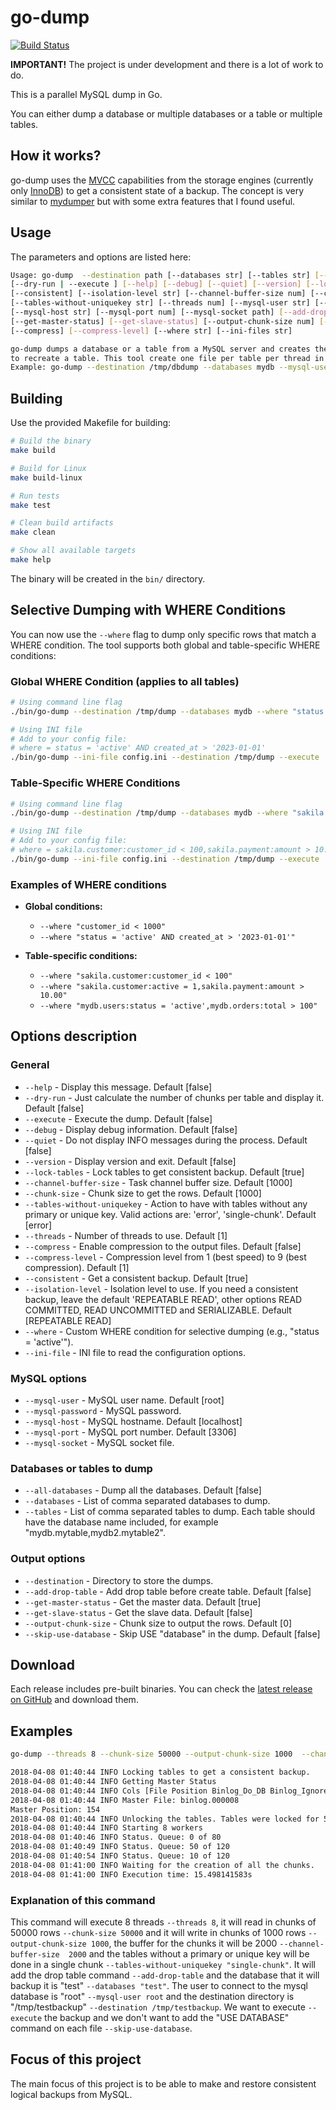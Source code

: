 # go-dump

[![Build Status](https://travis-ci.org/martinarrieta/go-dump.svg?branch=master)](https://travis-ci.org/martinarrieta/go-dump)

**IMPORTANT!** The project is under development and there is a lot of work to do.

This is a parallel MySQL dump in Go.

You can either dump a database or multiple databases or a table or multiple tables.

## How it works?

go-dump uses the [MVCC](https://en.wikipedia.org/wiki/Multiversion_concurrency_control) capabilities from the storage engines (currently only [InnoDB](https://dev.mysql.com/doc/refman/5.7/en/innodb-multi-versioning.html)) to get a consistent state of a backup. The concept is very similar to [mydumper](https://github.com/maxbube/mydumper) but with some extra features that I found useful.

## Usage

The parameters and options are listed here:

```bash
Usage: go-dump  --destination path [--databases str] [--tables str] [--all-databases]
[--dry-run | --execute ] [--help] [--debug] [--quiet] [--version] [--lock-tables]
[--consistent] [--isolation-level str] [--channel-buffer-size num] [--chunk-size num]
[--tables-without-uniquekey str] [--threads num] [--mysql-user str] [--mysql-password str]
[--mysql-host str] [--mysql-port num] [--mysql-socket path] [--add-drop-table]
[--get-master-status] [--get-slave-status] [--output-chunk-size num] [--skip-use-database]
[--compress] [--compress-level] [--where str] [--ini-files str]

go-dump dumps a database or a table from a MySQL server and creates the SQL statements
to recreate a table. This tool create one file per table per thread in the destination directory
Example: go-dump --destination /tmp/dbdump --databases mydb --mysql-user myuser --mysql-password password
```

## Building

Use the provided Makefile for building:

```bash
# Build the binary
make build

# Build for Linux
make build-linux

# Run tests
make test

# Clean build artifacts
make clean

# Show all available targets
make help
```

The binary will be created in the `bin/` directory.

## Selective Dumping with WHERE Conditions

You can now use the `--where` flag to dump only specific rows that match a WHERE condition. The tool supports both global and table-specific WHERE conditions:

### Global WHERE Condition (applies to all tables)

```bash
# Using command line flag
./bin/go-dump --destination /tmp/dump --databases mydb --where "status = 'active'" --execute

# Using INI file
# Add to your config file:
# where = status = 'active' AND created_at > '2023-01-01'
./bin/go-dump --ini-file config.ini --destination /tmp/dump --execute
```

### Table-Specific WHERE Conditions

```bash
# Using command line flag
./bin/go-dump --destination /tmp/dump --databases mydb --where "sakila.customer:customer_id < 100,sakila.payment:amount > 10.00" --execute

# Using INI file
# Add to your config file:
# where = sakila.customer:customer_id < 100,sakila.payment:amount > 10.00
./bin/go-dump --ini-file config.ini --destination /tmp/dump --execute
```

### Examples of WHERE conditions

- **Global conditions:**
  - `--where "customer_id < 1000"`
  - `--where "status = 'active' AND created_at > '2023-01-01'"`

- **Table-specific conditions:**
  - `--where "sakila.customer:customer_id < 100"`
  - `--where "sakila.customer:active = 1,sakila.payment:amount > 10.00"`
  - `--where "mydb.users:status = 'active',mydb.orders:total > 100"`

## Options description

### General

- `--help` - Display this message. Default [false]
- `--dry-run` - Just calculate the number of chunks per table and display it. Default [false]
- `--execute` - Execute the dump. Default [false]
- `--debug` - Display debug information. Default [false]
- `--quiet` - Do not display INFO messages during the process. Default [false]
- `--version` - Display version and exit. Default [false]
- `--lock-tables` - Lock tables to get consistent backup. Default [true]
- `--channel-buffer-size` - Task channel buffer size. Default [1000]
- `--chunk-size` - Chunk size to get the rows. Default [1000]
- `--tables-without-uniquekey` - Action to have with tables without any primary or unique key. Valid actions are: 'error', 'single-chunk'. Default [error]
- `--threads` - Number of threads to use. Default [1]
- `--compress` - Enable compression to the output files. Default [false]
- `--compress-level` - Compression level from 1 (best speed) to 9 (best compression). Default [1]
- `--consistent` - Get a consistent backup. Default [true]
- `--isolation-level` - Isolation level to use. If you need a consistent backup, leave the default 'REPEATABLE READ', other options READ COMMITTED, READ UNCOMMITTED and SERIALIZABLE. Default [REPEATABLE READ]
- `--where` - Custom WHERE condition for selective dumping (e.g., "status = 'active'").
- `--ini-file` - INI file to read the configuration options.

### MySQL options

- `--mysql-user` - MySQL user name. Default [root]
- `--mysql-password` - MySQL password.
- `--mysql-host` - MySQL hostname. Default [localhost]
- `--mysql-port` - MySQL port number. Default [3306]
- `--mysql-socket` - MySQL socket file.

### Databases or tables to dump

- `--all-databases` - Dump all the databases. Default [false]
- `--databases` - List of comma separated databases to dump.
- `--tables` - List of comma separated tables to dump. Each table should have the database name included, for example "mydb.mytable,mydb2.mytable2".

### Output options

- `--destination` - Directory to store the dumps.
- `--add-drop-table` - Add drop table before create table. Default [false]
- `--get-master-status` - Get the master data. Default [true]
- `--get-slave-status` - Get the slave data. Default [false]
- `--output-chunk-size` - Chunk size to output the rows. Default [0]
- `--skip-use-database` - Skip USE "database" in the dump. Default [false]

## Download

Each release includes pre-built binaries. You can check the [latest release on GitHub](https://github.com/martinarrieta/go-dump/releases) and download them.

## Examples

```bash
go-dump --threads 8 --chunk-size 50000 --output-chunk-size 1000  --channel-buffer-size  2000 --tables-without-uniquekey "single-chunk" --add-drop-table  --databases "test" --mysql-user root --destination /tmp/testbackup   --execute   --skip-use-database

2018-04-08 01:40:44 INFO Locking tables to get a consistent backup.
2018-04-08 01:40:44 INFO Getting Master Status
2018-04-08 01:40:44 INFO Cols [File Position Binlog_Do_DB Binlog_Ignore_DB Executed_Gtid_Set]
2018-04-08 01:40:44 INFO Master File: binlog.000008
Master Position: 154
2018-04-08 01:40:44 INFO Unlocking the tables. Tables were locked for 5.197763ms
2018-04-08 01:40:44 INFO Starting 8 workers
2018-04-08 01:40:46 INFO Status. Queue: 0 of 80
2018-04-08 01:40:49 INFO Status. Queue: 50 of 120
2018-04-08 01:40:54 INFO Status. Queue: 10 of 120
2018-04-08 01:41:00 INFO Waiting for the creation of all the chunks.
2018-04-08 01:41:00 INFO Execution time: 15.498141583s
```

### Explanation of this command

This command will execute 8 threads `--threads 8`, it will read in chunks of 50000 rows `--chunk-size 50000` and it will write in chunks of 1000 rows `--output-chunk-size 1000`, the buffer for the chunks it will be 2000 `--channel-buffer-size  2000` and the tables without a primary or unique key will be done in a single chunk `--tables-without-uniquekey "single-chunk"`. It will add the drop table command `--add-drop-table` and the database that it will backup it is "test" `--databases "test"`. The user to connect to the mysql database is "root" `--mysql-user root` and the destination directory is "/tmp/testbackup" `--destination /tmp/testbackup`. We want to execute `--execute` the backup and we don't want to add the "USE DATABASE" command on each file `--skip-use-database`.

## Focus of this project

The main focus of this project is to be able to make and restore consistent logical backups from MySQL.
